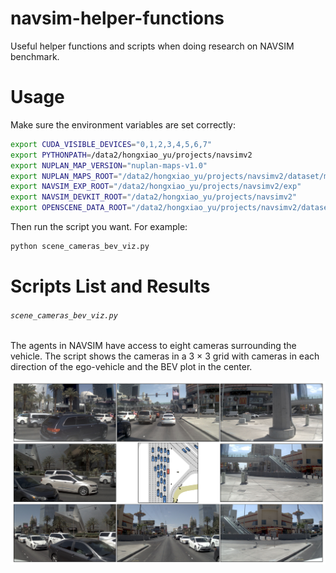 # navsim-helper-functions
Useful helper functions and scripts when doing research on NAVSIM benchmark.

# Usage

Make sure the environment variables are set correctly:

```bash
export CUDA_VISIBLE_DEVICES="0,1,2,3,4,5,6,7"
export PYTHONPATH=/data2/hongxiao_yu/projects/navsimv2
export NUPLAN_MAP_VERSION="nuplan-maps-v1.0"
export NUPLAN_MAPS_ROOT="/data2/hongxiao_yu/projects/navsimv2/dataset/maps"
export NAVSIM_EXP_ROOT="/data2/hongxiao_yu/projects/navsimv2/exp"
export NAVSIM_DEVKIT_ROOT="/data2/hongxiao_yu/projects/navsimv2"
export OPENSCENE_DATA_ROOT="/data2/hongxiao_yu/projects/navsimv2/dataset"
```

Then run the script you want. For example:

```bash
python scene_cameras_bev_viz.py
```

# Scripts List and Results

###### `scene_cameras_bev_viz.py`

The agents in NAVSIM have access to eight cameras surrounding the vehicle. The script shows the cameras in a 3 $\times$ 3 grid with cameras in each direction of the ego-vehicle and the BEV plot in the center. 

![image](assets/cameras_and_bev.png)

